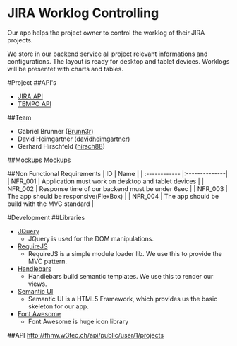 # JIRA Worklog Controlling

Our app helps the project owner to control the worklog of their JIRA projects.

We store in our backend service all project relevant informations and configurations.
The layout is ready for desktop and tablet devices. Worklogs will be presentet with
charts and tables.

#Project
##API's
- [JIRA API](https://docs.atlassian.com/jira/REST/latest/#api/2/)
- [TEMPO API](http://tempo.io/doc/timesheets/api/rest/latest/#1279953671)

##Team
- Gabriel Brunner ([Brunn3r](https://github.com/Brunn3r))
- David Heimgartner ([davidheimgartner](https://github.com/davidheimgartner))
- Gerhard Hirschfeld ([hirsch88](https://github.com/hirsch88))

##Mockups
[Mockups](./mockups.pdf)

##Non Functional Requirements
| ID            | Name          |
| :------------ |:--------------|
| NFR_001       | Application must work on desktop and tablet devices |
| NFR_002       | Response time of our backend must be under 6sec |
| NFR_003       | The app should be responsive(FlexBox) |
| NFR_004       | The app should be build with the MVC standard |

#Development
##Libraries

- [JQuery](http://jquery.org)
  - JQuery is used for the DOM manipulations.
- [RequireJS](http://requirejs.org/)
  - RequireJS is a simple module loader lib. We use this to provide the MVC pattern.
- [Handlebars](http://handlebarsjs.com/)
  - Handlebars build semantic templates. We use this to render our views.
- [Semantic UI](http://semantic-ui.com/)
  - Semantic UI is a HTML5 Framework, which provides us the basic skeleton for our app.
- [Font Awesome](http://fontawesome.io/)
  - Font Awesome is huge icon library

 ##API
 http://fhnw.w3tec.ch/api/public/user/1/projects